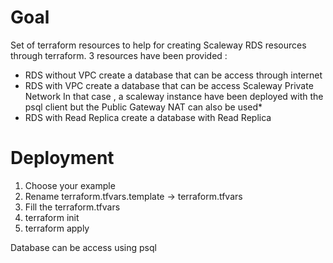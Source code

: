 # Goal
Set of terraform resources to help for creating Scaleway RDS resources through terraform.
3 resources have been provided :
- RDS without VPC create a database that can be access through internet
- RDS with VPC create a database that can be access Scaleway Private Network
In that case , a scaleway instance have been deployed with the psql client but the Public Gateway NAT can also be used*
- RDS with Read Replica create a database with Read Replica
# Deployment
1. Choose your example
2. Rename terraform.tfvars.template -> terraform.tfvars
3. Fill the terraform.tfvars
4. terraform init 
5. terraform apply

Database can be access using psql
